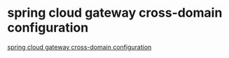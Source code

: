 # spring cloud gateway cross-domain configuration
[spring cloud gateway cross-domain configuration](https://aiwithcloud.com/2022/09/19/spring_cloud_gateway_cross_domain_configuration/)